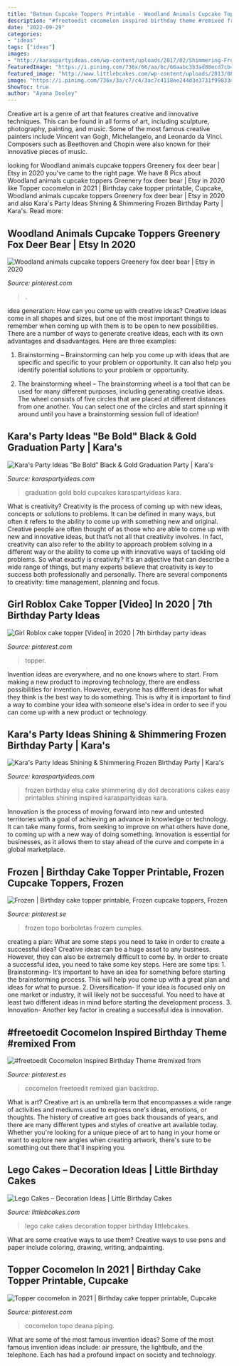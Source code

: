 ```yaml
---
title: "Batman Cupcake Toppers Printable - Woodland Animals Cupcake Toppers Greenery Fox Deer Bear"
description: "#freetoedit cocomelon inspired birthday theme #remixed from"
date: "2022-09-29"
categories:
- "ideas"
tags: ["ideas"]
images:
- "http://karaspartyideas.com/wp-content/uploads/2017/02/Shimmering-Frozen-Birthday-Party-via-Karas-Party-Ideas-KarasPartyIdeas.com21.jpeg"
featuredImage: "https://i.pinimg.com/736x/66/aa/bc/66aabc3b3ad88ecd7cb4426256d3efa4.jpg"
featured_image: "http://www.littlebcakes.com/wp-content/uploads/2013/08/Lego-Cake-Pictures.jpg"
image: "https://i.pinimg.com/736x/3a/c7/c4/3ac7c4118ee244d3e3731f99833d5e4e.jpg"
ShowToc: true
author: "Ayana Dooley"
---
```



Creative art is a genre of art that features creative and innovative techniques. This can be found in all forms of art, including sculpture, photography, painting, and music. Some of the most famous creative painters include Vincent van Gogh, Michelangelo, and Leonardo da Vinci. Composers such as Beethoven and Chopin were also known for their innovative pieces of music.

	

		
looking for Woodland animals cupcake toppers Greenery fox deer bear | Etsy in 2020 you've came to the right page. We have 8 Pics about Woodland animals cupcake toppers Greenery fox deer bear | Etsy in 2020 like Topper cocomelon in 2021 | Birthday cake topper printable, Cupcake, Woodland animals cupcake toppers Greenery fox deer bear | Etsy in 2020 and also Kara&#039;s Party Ideas Shining &amp; Shimmering Frozen Birthday Party | Kara&#039;s. Read more:
		
    
## Woodland Animals Cupcake Toppers Greenery Fox Deer Bear | Etsy In 2020

<img loading=lazy src="https://i.pinimg.com/736x/3a/c7/c4/3ac7c4118ee244d3e3731f99833d5e4e.jpg" onerror="this.onerror=null;this.src='https://tse3.mm.bing.net/th?id=OIP.aLk6On07wXiRRTj0EjfINQHaF_&amp;pid=15.1';" alt="Woodland animals cupcake toppers Greenery fox deer bear | Etsy in 2020">

_Source: pinterest.com_

>. 

	

idea generation: How can you come up with creative ideas?
Creative ideas come in all shapes and sizes, but one of the most important things to remember when coming up with them is to be open to new possibilities. There are a number of ways to generate creative ideas, each with its own advantages and disadvantages. Here are three examples:
1. Brainstorming – Brainstorming can help you come up with ideas that are specific and specific to your problem or opportunity. It can also help you identify potential solutions to your problem or opportunity.

2. The brainstorming wheel – The brainstorming wheel is a tool that can be used for many different purposes, including generating creative ideas. The wheel consists of five circles that are placed at different distances from one another. You can select one of the circles and start spinning it around until you have a brainstorming session full of ideation!


    
## Kara&#039;s Party Ideas &quot;Be Bold&quot; Black &amp; Gold Graduation Party | Kara&#039;s

<img loading=lazy src="https://karaspartyideas.com/wp-content/uploads/2017/04/22Be-Bold22-Black-Gold-Graduation-Party-via-Karas-Party-Ideas-KarasPartyIdeas.com3_.jpeg" onerror="this.onerror=null;this.src='https://tse3.mm.bing.net/th?id=OIP.wnY5rp7BeIJ9oNibbXKhkgHaKo&amp;pid=15.1';" alt="Kara&#039;s Party Ideas &quot;Be Bold&quot; Black &amp; Gold Graduation Party | Kara&#039;s">

_Source: karaspartyideas.com_

>graduation gold bold cupcakes karaspartyideas kara. 

	

What is creativity?
Creativity is the process of coming up with new ideas, concepts or solutions to problems. It can be defined in many ways, but often it refers to the ability to come up with something new and original. Creative people are often thought of as those who are able to come up with new and innovative ideas, but that’s not all that creativity involves. In fact, creativity can also refer to the ability to approach problem solving in a different way or the ability to come up with innovative ways of tackling old problems.
So what exactly is creativity? It’s an adjective that can describe a wide range of things, but many experts believe that creativity is key to success both professionally and personally. There are several components to creativity: time management, planning and focus.

    
## Girl Roblox Cake Topper [Video] In 2020 | 7th Birthday Party Ideas

<img loading=lazy src="https://i.pinimg.com/736x/66/aa/bc/66aabc3b3ad88ecd7cb4426256d3efa4.jpg" onerror="this.onerror=null;this.src='https://tse1.mm.bing.net/th?id=OIP.rCMSC68c2UNH3dylqpodOwHaNK&amp;pid=15.1';" alt="Girl Roblox cake topper [Video] in 2020 | 7th birthday party ideas">

_Source: pinterest.com_

>topper. 

	

Invention ideas are everywhere, and no one knows where to start. From making a new product to improving technology, there are endless possibilities for invention. However, everyone has different ideas for what they think is the best way to do something. This is why it is important to find a way to combine your idea with someone else's idea in order to see if you can come up with a new product or technology.

    
## Kara&#039;s Party Ideas Shining &amp; Shimmering Frozen Birthday Party | Kara&#039;s

<img loading=lazy src="http://karaspartyideas.com/wp-content/uploads/2017/02/Shimmering-Frozen-Birthday-Party-via-Karas-Party-Ideas-KarasPartyIdeas.com21.jpeg" onerror="this.onerror=null;this.src='https://tse4.mm.bing.net/th?id=OIP.04e2Yc1gJcg6qNbmxJHQdAHaJ4&amp;pid=15.1';" alt="Kara&#039;s Party Ideas Shining &amp; Shimmering Frozen Birthday Party | Kara&#039;s">

_Source: karaspartyideas.com_

>frozen birthday elsa cake shimmering diy doll decorations cakes easy printables shining inspired karaspartyideas kara. 

	

Innovation is the process of moving forward into new and untested territories with a goal of achieving an advance in knowledge or technology. It can take many forms, from seeking to improve on what others have done, to coming up with a new way of doing something. Innovation is essential for businesses, as it allows them to stay ahead of the curve and compete in a global marketplace.

    
## Frozen | Birthday Cake Topper Printable, Frozen Cupcake Toppers, Frozen

<img loading=lazy src="https://i.pinimg.com/736x/7d/1f/43/7d1f43ad740921fb52cf30f96f472fc8.jpg" onerror="this.onerror=null;this.src='https://tse3.mm.bing.net/th?id=OIP.sWSJZNizLzN9VyNw6mYYowHaJ_&amp;pid=15.1';" alt="Frozen | Birthday cake topper printable, Frozen cupcake toppers, Frozen">

_Source: pinterest.se_

>frozen topo borboletas frozem cumples. 

	

creating a plan: What are some steps you need to take in order to create a successful idea?
Creative ideas can be a huge asset to any business. However, they can also be extremely difficult to come by. In order to create a successful idea, you need to take some key steps. Here are some tips: 1. Brainstorming- It’s important to have an idea for something before starting the brainstorming process. This will help you come up with a great plan and ideas for what to pursue. 2. Diversification- If your idea is focused only on one market or industry, it will likely not be successful. You need to have at least two different ideas in mind before starting the development process. 3. Innovation- Another key factor in creating a successful idea is innovation.

    
## #freetoedit Cocomelon Inspired Birthday Theme #remixed From

<img loading=lazy src="https://i.pinimg.com/736x/c0/75/69/c075696e66f9244a2ae8d2530234f5c0.jpg" onerror="this.onerror=null;this.src='https://tse1.mm.bing.net/th?id=OIP.pEN03KDkIm6u9ECSyCzOeQHaJ3&amp;pid=15.1';" alt="#freetoedit Cocomelon Inspired Birthday Theme #remixed from">

_Source: pinterest.es_

>cocomelon freetoedit remixed gian backdrop. 

	

What is art?
Creative art is an umbrella term that encompasses a wide range of activities and mediums used to express one's ideas, emotions, or thoughts. The history of creative art goes back thousands of years, and there are many different types and styles of creative art available today. Whether you're looking for a unique piece of art to hang in your home or want to explore new angles when creating artwork, there's sure to be something out there that'll inspiring you.

    
## Lego Cakes – Decoration Ideas | Little Birthday Cakes

<img loading=lazy src="http://www.littlebcakes.com/wp-content/uploads/2013/08/Lego-Cake-Pictures.jpg" onerror="this.onerror=null;this.src='https://tse4.mm.bing.net/th?id=OIP.jUyB-S1JLd5AXFMV-B9jlQHaJ4&amp;pid=15.1';" alt="Lego Cakes – Decoration Ideas | Little Birthday Cakes">

_Source: littlebcakes.com_

>lego cake cakes decoration topper birthday littlebcakes. 

	

What are some creative ways to use them?
Creative ways to use pens and paper include coloring, drawing, writing, andpainting.

    
## Topper Cocomelon In 2021 | Birthday Cake Topper Printable, Cupcake

<img loading=lazy src="https://i.pinimg.com/736x/b8/e6/a9/b8e6a9ff25624ca5e5ee0fb94b5682d8.jpg" onerror="this.onerror=null;this.src='https://tse3.mm.bing.net/th?id=OIP.c2A9OeuFATovsfwO6ewy8QHaLH&amp;pid=15.1';" alt="Topper cocomelon in 2021 | Birthday cake topper printable, Cupcake">

_Source: pinterest.com_

>cocomelon topo deana piping. 

	

What are some of the most famous invention ideas?
Some of the most famous invention ideas include: air pressure, the lightbulb, and the telephone. Each has had a profound impact on society and technology.

